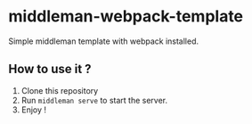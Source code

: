 # middleman-webpack-template
Simple middleman template with webpack installed.

## How to use it ?
1. Clone this repository
2. Run `middleman serve` to start the server.
3. Enjoy !
